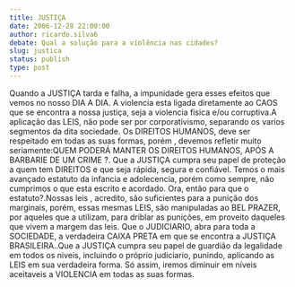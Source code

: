 ```yaml
---
title: JUSTIÇA
date: 2006-12-28 22:00:00
author: ricardo.silva6
debate: Qual a solução para a violência nas cidades?
slug: justica
status: publish 
type: post
---
```


Quando a JUSTIÇA tarda e falha, a impunidade gera esses efeitos que vemos no nosso DIA A DIA. A violencia esta ligada diretamente ao CAOS que se encontra a nossa justiça, seja a violencia fisica e/ou corruptiva.A aplicação das LEIS, não pode ser por corporativismo, separando os varios segmentos da dita sociedade. Os DIREITOS HUMANOS, deve ser respeitado em todas as suas formas, porém , devemos refletir muito seriamente:QUEM PODERÁ MANTER OS DIREITOS HUMANOS, APÓS A BARBARIE DE UM CRIME ?. Que a JUSTIÇA cumpra seu papel de proteção a quem tem DIREITOS e que seja rápida, segura e confiável. Temos o mais avançado estatuto da infancia e adolecencia, porém como sempre, não cumprimos o que esta escrito e acordado. Ora, então para que o estatuto?.Nossas leis , acredito, são suficientes para a punição dos marginais, porém, essas mesmas LEIS, são manipuladas ao BEL PRAZER, por aqueles que a utilizam, para driblar as punições, em proveito daqueles que vivem a margem das leis. Que o JUDICIARIO, abra para toda a SOCIEDADE, a verdadeira CAIXA PRETA em que se encontra a JUSTIÇA BRASILEIRA..Que a JUSTIÇA cumpra seu papel de guardião da legalidade em todos os niveis, incluindo o próprio judiciario, punindo, aplicando as LEIS em sua verdadeira forma. Só assim, iremos diminuir em níveis aceitaveis a VIOLENCIA em todas as suas formas.
